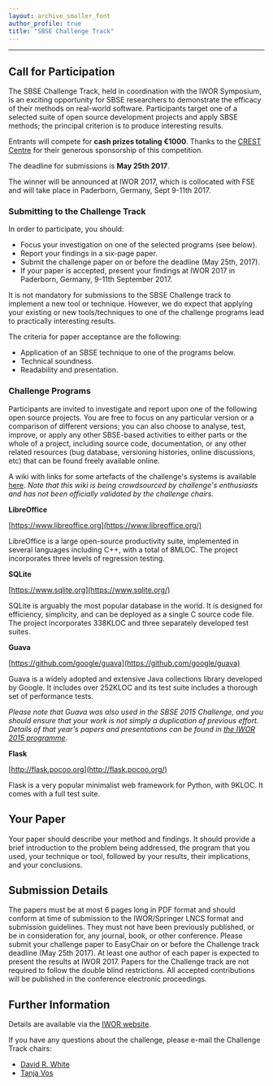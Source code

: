 ```yaml
---
layout: archive_smaller_font
author_profile: true
title: "SBSE Challenge Track"
---
```


______


## Call for Participation

The SBSE Challenge Track, held in coordination with the IWOR Symposium, is an exciting opportunity for SBSE researchers to demonstrate the efficacy of their methods on real-world software. Participants target one of a selected suite of open source development projects and apply SBSE methods; the principal criterion is to produce interesting results.

Entrants will compete for <b>cash prizes totaling €1000</b>. Thanks to the [CREST Centre](http://crest.cs.ucl.ac.uk/) for their generous sponsorship of this competition.

The deadline for submissions is <b>May 25th 2017</b>.

The winner will be announced at IWOR 2017, which is collocated with FSE and will take place in Paderborn, Germany, Sept 9-11th 2017.

### Submitting to the Challenge Track

In order to participate, you should:

- Focus your investigation on one of the selected programs (see below).
- Report your findings in a six-page paper.
- Submit the challenge paper on or before the deadline (May 25th, 2017).
- If your paper is accepted, present your findings at IWOR 2017 in Paderborn, Germany, 9-11th September 2017.

It is not mandatory for submissions to the SBSE Challenge track to implement a new tool or technique. However, we do expect that applying your existing or new tools/techniques to one of the challenge programs lead to practically interesting results.

The criteria for paper acceptance are the following:

- Application of an SBSE technique to one of the programs below.
- Technical soundness.
- Readability and presentation.

### Challenge Programs

Participants are invited to investigate and report upon one of the following open source projects. You are free to focus on any particular version or a comparison of different versions; you can also choose to analyse, test, improve, or apply any other SBSE-based activities to either parts or the whole of a project, including source code, documentation, or any other related resources (bug database, versioning histories, online discussions, etc) that can be found freely available online.

A wiki with links for some artefacts of the challenge's systems is available <a href="https://github.com/mhepaixao/ssbse17_challenge_wiki" target="_blank">here<a/>. _Note that this wiki is being crowdsourced by challenge's enthusiasts and has not been officially validated by the challenge chairs._

<b>LibreOffice</b>

[https://www.libreoffice.org](https://www.libreoffice.org/)

LibreOffice is a large open-source productivity suite, implemented in several languages including C++, with a total of 8MLOC. The project incorporates three levels of regression testing.

<b>SQLite</b>

[https://www.sqlite.org](https://www.sqlite.org/)

SQLite is arguably the most popular database in the world. It is designed for efficiency, simplicity, and can be deployed as a single C source code file. The project incorporates 338KLOC and three separately developed test suites.

<b>Guava</b>

[https://github.com/google/guava](https://github.com/google/guava)

Guava is a widely adopted and extensive Java collections library developed by Google. It includes over 252KLOC and its test suite includes a thorough set of performance tests.

_Please note that Guava was also used in the SBSE 2015 Challenge, and you should ensure that your work is not simply a duplication of previous effort. Details of that year's papers and presentations can be found in [the IWOR 2015 programme](http://ssbse.org/2015/index1521.html?page_id=161)._

<b>Flask</b>

[http://flask.pocoo.org](http://flask.pocoo.org/)

Flask is a very popular minimalist web framework for Python, with 9KLOC. It comes with a full test suite.

## Your Paper

Your paper should describe your method and findings. It should provide a brief introduction to the problem being addressed, the program that you used, your technique or tool, followed by your results, their implications, and your conclusions.

## Submission Details

The papers must be at most 6 pages long in PDF format and should conform at time of submission to the IWOR/Springer LNCS format and submission guidelines. They must not have been previously published, or be in consideration for, any journal, book, or other conference. Please submit your challenge paper to EasyChair on or before the Challenge track deadline (May 25th 2017). At least one author of each paper is expected to present the results at IWOR 2017. Papers for the Challenge track are not required to follow the double blind restrictions. All accepted contributions will be published in the conference electronic proceedings.

## Further Information

Details are available via the [IWOR website](http://ssbse17.github.io/challenge).

If you have any questions about the challenge, please e-mail the Challenge Track chairs:

- [David R. White](mailto:david.r.white@ucl.ac.uk)
- [Tanja Vos](mailto:Tanja.Vos@ou.nl)
